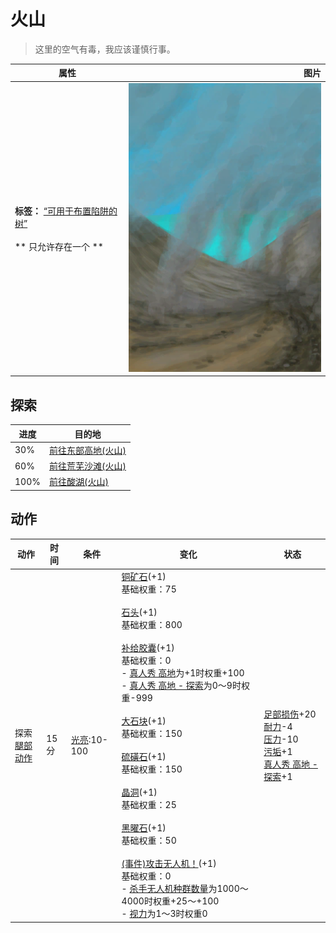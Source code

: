 # 火山  
> 这里的空气有毒，我应该谨慎行事。  
  
  属性  |   图片   
 ----  |  ----:   
 **标签：**	[“可用于布置陷阱的树”](tag_SnareCompatible.md)<br><br>** 只允许存在一个 **  |  ![](Sprite/Volcano.png)   
  
## 探索  
进度  |  目的地  
----  |  ----  
30%  |  [前往东部高地(火山)](Path_VolcanoToHighlandsE.md)  
60%  |  [前往荒芜沙滩(火山)](Path_VolcanoToDesolateBeach.md)  
100%  |  [前往酸湖(火山)](Path_VolcanoToAcidLake.md)  
## 动作  
动作  |  时间  |  条件  |  变化  |  状态  
----  |  ----  |  ----  |  ----  |  ----  
探索<br>[腿部动作](LegAction.md)  |  15分  |  [光亮](Light.md):10-100  |  [铜矿石](CopperOre.md)(+1)<br>基础权重：75<br><br>[石头](Stone.md)(+1)<br>基础权重：800<br><br>[补给胶囊](TV_SupplyCapsule.md)(+1)<br>基础权重：0<br>- [真人秀 高地](TV_Highlands.md)为+1时权重+100<br>- [真人秀 高地 - 探索](TV_HighlandsExplore.md)为0～9时权重-999<br><br>[大石块](StoneHeavy.md)(+1)<br>基础权重：150<br><br>[硫磺石](StoneHeavyBrimstone.md)(+1)<br>基础权重：150<br><br>[晶洞](Geode.md)(+1)<br>基础权重：25<br><br>[黑曜石](Obsidian.md)(+1)<br>基础权重：50<br><br>[(事件)攻击无人机！](Event_DroneFight.md)(+1)<br>基础权重：0<br>- [杀手无人机种群数量](Pop_Drone.md)为1000～4000时权重+25～+100<br>- [视力](Myopia.md)为1～3时权重0<br>  |  [足部损伤](FootDamage.md)+20<br>[耐力](Stamina.md)-4<br>[压力](Stress.md)-10<br>[污垢](Filth.md)+1<br>[真人秀 高地 - 探索](TV_HighlandsExplore.md)+1  

